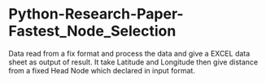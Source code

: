 # Python-Research-Paper-Fastest_Node_Selection
Data read from a fix format and process the data and give a EXCEL data sheet as output of result.
It take Latitude and Longitude then give distance from a fixed Head Node which declared in input format.
